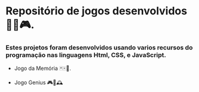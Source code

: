 # Repositório de jogos desenvolvidos👨‍💻️🎮️.

### Estes projetos foram desenvolvidos usando varios recursos do programação nas linguagens Html, CSS, e JavaScript.

- Jogo da Memória 🃏️🀄️🎴️.

- Jogo Genius 🎮️🤖️🕰️
